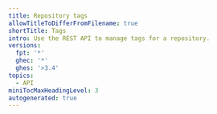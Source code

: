 ```yaml
---
title: Repository tags
allowTitleToDifferFromFilename: true
shortTitle: Tags
intro: Use the REST API to manage tags for a repository.
versions:
  fpt: '*'
  ghec: '*'
  ghes: '>3.4'
topics:
  - API
miniTocMaxHeadingLevel: 3
autogenerated: true
---
```




<!-- Content after this section is automatically generated -->
